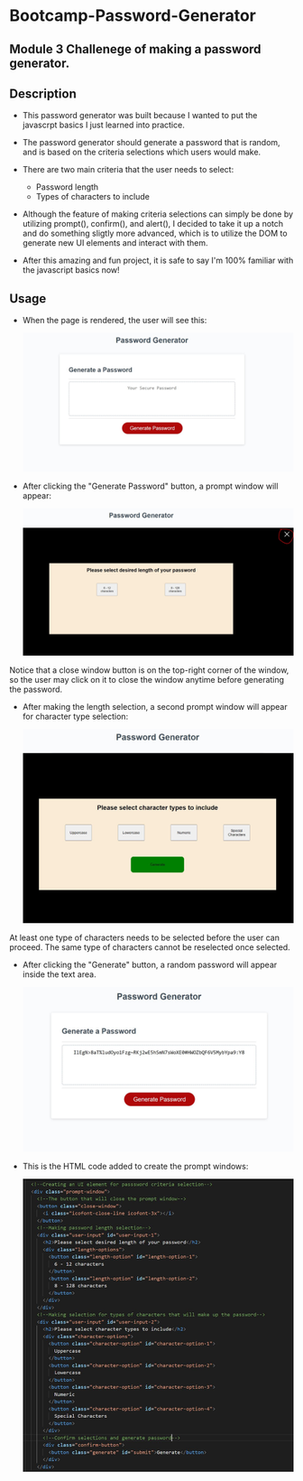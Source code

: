 # Bootcamp-Password-Generator

## Module 3 Challenege of making a password generator.

## Description

- This password generator was built because I wanted to put the javascrpt basics I just learned into practice.

- The password generator should generate a password that is random, and is based on the criteria selections which users would make.

- There are two main criteria that the user needs to select:
  - Password length
  - Types of characters to include

* Although the feature of making criteria selections can simply be done by utilizing prompt(), confirm(), and alert(), I decided to take it up a notch and do something sligtly more advanced, which is to utilize the DOM to generate new UI elements and interact with them.

* After this amazing and fun project, it is safe to say I'm 100% familiar with the javascript basics now!

## Usage

- When the page is rendered, the user will see this:

  ![Password generator home page](./assets/images/page.JPG)

- After clicking the "Generate Password" button, a prompt window will appear:

  ![Password length selection prompt window](./assets/images/length_selection_prompt.JPG)

Notice that a close window button is on the top-right corner of the window, so the user may click on it to close the window anytime before generating the password.

- After making the length selection, a second prompt window will appear for character type selection:

  ![Password Character type selection](./assets/images/character_type_selection_prompt.JPG)

At least one type of characters needs to be selected before the user can proceed. The same type of characters cannot be reselected once selected.

- After clicking the "Generate" button, a random password will appear inside the text area.

  ![Password generated inside the text area](./assets/images/password_generated.JPG)

- This is the HTML code added to create the prompt windows:

  ![HTML code for prompt windows](./assets/images/new_UI_elements_html.JPG)
